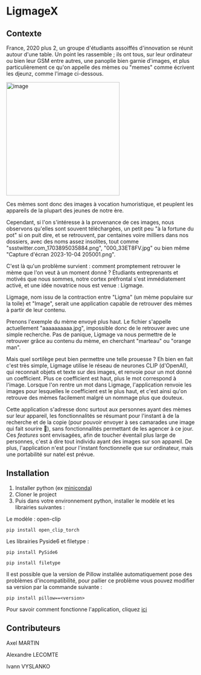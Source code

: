 # LigmageX

## Contexte

France, 2020 plus 2, un groupe d'étudiants assoiffés d'innovation se réunit autour d'une table. Un point les rassemble ; ils ont tous, sur leur ordinateur ou bien leur GSM entre autres, une panoplie bien garnie d'images, et plus particulièrement ce qu'on appelle des mèmes ou "memes" comme écrivent les djeunz, comme l'image ci-dessous.

<img src="https://cdn.discordapp.com/attachments/462263112926494740/1197894097311117383/aaaaaaaaaa.jpg?ex=65bcecd0&is=65aa77d0&hm=b83a4a8a53a7646407ff5f7e8d71dcc4e01fe45c11581725dd86d74905f49901&" alt="image" width="300" height="auto">

Ces mèmes sont donc des images à vocation humoristique, et peuplent les appareils de la plupart des jeunes de notre ère.

Cependant, si l'on s'intéresse à la provenance de ces images, nous observons qu'elles sont souvent téléchargées, un petit peu "à la fortune du pot" si on puit dire, et se retrouvent, par centaines voire milliers dans nos dossiers, avec des noms assez insolites, tout comme "ssstwitter.com_1703895035884.png", "000_33ET8FV.jpg" ou bien même "Capture d'écran 2023-10-04 205001.png".

C'est là qu'un problème survient : comment promptement retrouver le mème que l'on veut à un moment donné ? Étudiants entreprenants et motivés que nous sommes, notre cortex préfrontal s'est immédiatement activé, et une idée novatrice nous est venue : Ligmage.

Ligmage, nom issu de la contraction entre "Ligma" (un mème populaire sur la toile) et "Image", serait une application capable de retrouver des mèmes à partir de leur contenu.

Prenons l'exemple du mème envoyé plus haut. Le fichier s'appelle actuellement "aaaaaaaaaa.jpg", impossible donc de le retrouver avec une simple recherche. Pas de panique, Ligmage va nous permettre de le retrouver grâce au contenu du mème, en cherchant "marteau" ou "orange man".

Mais quel sortilège peut bien permettre une telle prouesse ? Eh bien en fait c'est très simple, Ligmage utilise le réseau de neurones CLIP (d'OpenAI), qui reconnait objets et texte sur des images, et renvoie pour un mot donné un coefficient. Plus ce coefficient est haut, plus le mot correspond à l'image. Lorsque l'on rentre un mot dans Ligmage, l'application renvoie les images pour lesquelles le coefficient est le plus haut, et c'est ainsi qu'on retrouve des mèmes facilement malgré un nommage plus que douteux.

Cette application s'adresse donc surtout aux personnes ayant des mèmes sur leur appareil, les fonctionnalités se résumant pour l'instant à de la recherche et de la copie (pour pouvoir envoyer à ses camarades une image qui fait sourire 🤭), sans fonctionnalités permettant de les agencer à ce jour. Ces _features_ sont envisagées, afin de toucher éventail plus large de personnes, c'est à dire tout individu ayant des images sur son appareil. De plus, l'application n'est pour l'instant fonctionnelle que sur ordinateur, mais une portabilité sur natel est prévue.

## Installation

1. Installer python (ex [miniconda](https://docs.conda.io/projects/miniconda/en/latest/miniconda-install.html))
2. Cloner le project
3. Puis dans votre environnement python, installer le modèle et les librairies suivantes : 

Le modèle : open-clip
```
pip install open_clip_torch
```

Les librairies Pyside6 et filetype :
```
pip install PySide6
```
```
pip install filetype
```

Il est possible que la version de Pillow installée automatiquement pose des problèmes d'incompatibilité, pour pallier ce problème vous pouvez modifier sa version par la commande suivante :
```
pip install pillow==<version>
```

Pour savoir comment fonctionne l'application, cliquez [ici](https://gitlab.istic.univ-rennes1.fr/meminov/ligmagex/-/blob/main/USERMANUAL.md?ref_type=heads&plain=0)

## Contributeurs
Axel MARTIN

Alexandre LECOMTE

Ivann VYSLANKO
